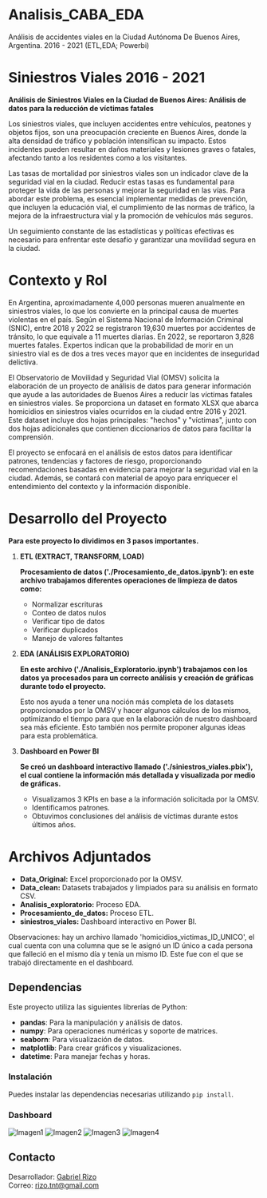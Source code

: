 # Analisis_CABA_EDA
Análisis de accidentes viales en la Ciudad Autónoma De Buenos Aires, Argentina.  2016 - 2021 (ETL,EDA; Powerbi)

# Siniestros Viales 2016 - 2021

__Análisis de Siniestros Viales en la Ciudad de Buenos Aires: Análisis de datos para la reducción de víctimas fatales__

Los siniestros viales, que incluyen accidentes entre vehículos, peatones y objetos fijos, son una preocupación creciente en Buenos Aires, donde la alta densidad de tráfico y población intensifican su impacto. Estos incidentes pueden resultar en daños materiales y lesiones graves o fatales, afectando tanto a los residentes como a los visitantes.

Las tasas de mortalidad por siniestros viales son un indicador clave de la seguridad vial en la ciudad. Reducir estas tasas es fundamental para proteger la vida de las personas y mejorar la seguridad en las vías. Para abordar este problema, es esencial implementar medidas de prevención, que incluyen la educación vial, el cumplimiento de las normas de tráfico, la mejora de la infraestructura vial y la promoción de vehículos más seguros.

Un seguimiento constante de las estadísticas y políticas efectivas es necesario para enfrentar este desafío y garantizar una movilidad segura en la ciudad.

# Contexto y Rol 

En Argentina, aproximadamente 4,000 personas mueren anualmente en siniestros viales, lo que los convierte en la principal causa de muertes violentas en el país. Según el Sistema Nacional de Información Criminal (SNIC), entre 2018 y 2022 se registraron 19,630 muertes por accidentes de tránsito, lo que equivale a 11 muertes diarias. En 2022, se reportaron 3,828 muertes fatales. Expertos indican que la probabilidad de morir en un siniestro vial es de dos a tres veces mayor que en incidentes de inseguridad delictiva.

El Observatorio de Movilidad y Seguridad Vial (OMSV) solicita la elaboración de un proyecto de análisis de datos para generar información que ayude a las autoridades de Buenos Aires a reducir las víctimas fatales en siniestros viales. Se proporciona un dataset en formato XLSX que abarca homicidios en siniestros viales ocurridos en la ciudad entre 2016 y 2021. Este dataset incluye dos hojas principales: "hechos" y "víctimas", junto con dos hojas adicionales que contienen diccionarios de datos para facilitar la comprensión.

El proyecto se enfocará en el análisis de estos datos para identificar patrones, tendencias y factores de riesgo, proporcionando recomendaciones basadas en evidencia para mejorar la seguridad vial en la ciudad. Además, se contará con material de apoyo para enriquecer el entendimiento del contexto y la información disponible.

# Desarrollo del Proyecto

__Para este proyecto lo dividimos en 3 pasos importantes.__

1. **ETL (EXTRACT, TRANSFORM, LOAD)**

   __Procesamiento de datos ('./Procesamiento_de_datos.ipynb'): en este archivo trabajamos diferentes operaciones de limpieza de datos como:__ <br>
   * Normalizar escrituras <br>
   * Conteo de datos nulos <br>
   * Verificar tipo de datos <br>
   * Verificar duplicados <br>
   * Manejo de valores faltantes

2. **EDA (ANÁLISIS EXPLORATORIO)** <br>

   __En este archivo ('./Analisis_Exploratorio.ipynb') trabajamos con los datos ya procesados para un correcto análisis y creación de gráficas durante todo el proyecto.__

   Esto nos ayuda a tener una noción más completa de los datasets proporcionados por la OMSV y hacer algunos cálculos de los mismos, optimizando el tiempo para que en la elaboración de nuestro dashboard sea más eficiente. Esto también nos permite proponer algunas ideas para esta problemática.

3. **Dashboard en Power BI** <br>

   __Se creó un dashboard interactivo llamado ('./siniestros_viales.pbix'), el cual contiene la información más detallada y visualizada por medio de gráficas.__ 

   * Visualizamos 3 KPIs en base a la información solicitada por la OMSV.
   * Identificamos patrones.
   * Obtuvimos conclusiones del análisis de víctimas durante estos últimos años.

# Archivos Adjuntados

* __Data_Original:__ Excel proporcionado por la OMSV.
* __Data_clean:__ Datasets trabajados y limpiados para su análisis en formato CSV.
* __Analisis_exploratorio:__ Proceso EDA.
* __Procesamiento_de_datos:__ Proceso ETL.
* __siniestros_viales:__ Dashboard interactivo en Power BI.

Observaciones: hay un archivo llamado 'homicidios_victimas_ID_UNICO', el cual cuenta con una columna que se le asignó un ID único a cada persona que falleció en el mismo día y tenía un mismo ID. Este fue con el que se trabajó directamente en el dashboard.

## Dependencias

Este proyecto utiliza las siguientes librerías de Python:

- **pandas**: Para la manipulación y análisis de datos.
- **numpy**: Para operaciones numéricas y soporte de matrices.
- **seaborn**: Para visualización de datos.
- **matplotlib**: Para crear gráficos y visualizaciones.
- **datetime**: Para manejar fechas y horas.

### Instalación

Puedes instalar las dependencias necesarias utilizando `pip install`.

### Dashboard
![Imagen1](https://github.com/user-attachments/assets/2dec4c70-1f5a-4e47-9ffe-f2ac254db63f)
![Imagen2](https://github.com/user-attachments/assets/ae8fa46b-d70f-4022-878d-b203b9ecb109)
![Imagen3](https://github.com/user-attachments/assets/a868a651-70ab-47bf-ae87-45ee17f8627f)
![Imagen4](https://github.com/user-attachments/assets/d004e32d-192a-4996-84d8-8c7ed934d373)




## Contacto

Desarrollador: [Gabriel Rizo](https://github.com/Rizo12G)  
Correo: rizo.tnt@gmail.com
